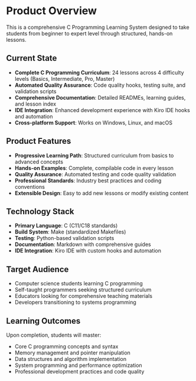 # Product Overview

This is a comprehensive C Programming Learning System designed to take students from beginner to expert level through structured, hands-on lessons.

## Current State
- **Complete C Programming Curriculum**: 24 lessons across 4 difficulty levels (Basics, Intermediate, Pro, Master)
- **Automated Quality Assurance**: Code quality hooks, testing suite, and validation scripts
- **Comprehensive Documentation**: Detailed READMEs, learning guides, and lesson index
- **IDE Integration**: Enhanced development experience with Kiro IDE hooks and automation
- **Cross-platform Support**: Works on Windows, Linux, and macOS

## Product Features
- **Progressive Learning Path**: Structured curriculum from basics to advanced concepts
- **Hands-on Examples**: Complete, compilable code in every lesson
- **Quality Assurance**: Automated testing and code quality validation
- **Professional Standards**: Industry best practices and coding conventions
- **Extensible Design**: Easy to add new lessons or modify existing content

## Technology Stack
- **Primary Language**: C (C11/C18 standards)
- **Build System**: Make (standardized Makefiles)
- **Testing**: Python-based validation scripts
- **Documentation**: Markdown with comprehensive guides
- **IDE Integration**: Kiro IDE with custom hooks and automation

## Target Audience
- Computer science students learning C programming
- Self-taught programmers seeking structured curriculum
- Educators looking for comprehensive teaching materials
- Developers transitioning to systems programming

## Learning Outcomes
Upon completion, students will master:
- Core C programming concepts and syntax
- Memory management and pointer manipulation
- Data structures and algorithm implementation
- System programming and performance optimization
- Professional development practices and code quality
